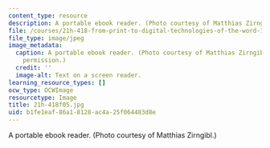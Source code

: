 ```yaml
---
content_type: resource
description: A portable ebook reader. (Photo courtesy of Matthias Zirngibl.)
file: /courses/21h-418-from-print-to-digital-technologies-of-the-word-1450-present-fall-2005/b1fe1eaf86a18128ac4a25f064483d8e_21h-418f05.jpg
file_type: image/jpeg
image_metadata:
  caption: A portable ebook reader. (Photo courtesy of Matthias Zirngibl. Used with
    permission.)
  credit: ''
  image-alt: Text on a screen reader.
learning_resource_types: []
ocw_type: OCWImage
resourcetype: Image
title: 21h-418f05.jpg
uid: b1fe1eaf-86a1-8128-ac4a-25f064483d8e
---
```

A portable ebook reader. (Photo courtesy of Matthias Zirngibl.)

